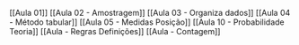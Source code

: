 
[[Aula 01]]
[[Aula 02 - Amostragem]]
[[Aula 03 - Organiza dados]]
[[Aula 04 - Método tabular]]
[[Aula 05 - Medidas Posição]]
[[Aula 10 - Probabilidade Teoria]]
[[Aula - Regras Definições]]
[[Aula - Contagem]]
